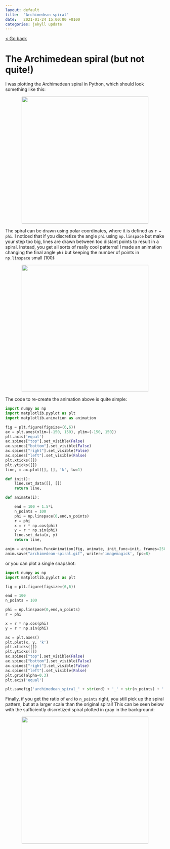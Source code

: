 ```yaml
---
layout: default
title:  "Archimedean spiral"
date:   2021-01-24 15:00:00 +0100
categories: jekyll update
---
```


<p>
   <a href="/science-docs/#blog">
      < Go back
  </a>
</p>

# The Archimedean spiral (but not quite!)

I was plotting the Archimedean spiral in Python, which should look something like this:

<p align="center">
  <img src="https://github.com/kamilazdybal/science-docs/raw/master/_posts/archimedean_spiral_100_1000.png" width="400">
</p>

The spiral can be drawn using polar coordinates, where it is defined as `r = phi`. I noticed that if you discretize the angle `phi` using `np.linspace` but make your step too big, lines are drawn between too distant points to result in a spiral. Instead, you get all sorts of really cool patterns!
I made an animation changing the final angle `phi` but keeping the number of points in `np.linspace` small (100):

<p align="center">
  <img src="https://github.com/kamilazdybal/science-docs/raw/master/_posts/archimedean-spiral.gif" width="400">
</p>

The code to re-create the animation above is quite simple:

```python
import numpy as np
import matplotlib.pyplot as plt
import matplotlib.animation as animation

fig = plt.figure(figsize=(6,6))
ax = plt.axes(xlim=(-150, 150), ylim=(-150, 150))
plt.axis('equal')
ax.spines["top"].set_visible(False)
ax.spines["bottom"].set_visible(False)
ax.spines["right"].set_visible(False)
ax.spines["left"].set_visible(False)
plt.xticks([])
plt.yticks([])
line, = ax.plot([], [], 'k', lw=1)

def init():
    line.set_data([], [])
    return line,

def animate(i):

    end = 100 + 1.5*i
    n_points = 100
    phi = np.linspace(0,end,n_points)
    r = phi
    x = r * np.cos(phi)
    y = r * np.sin(phi)
    line.set_data(x, y)
    return line,

anim = animation.FuncAnimation(fig, animate, init_func=init, frames=250)
anim.save("archimedean-spiral.gif", writer='imagemagick', fps=8)
```

or you can plot a single snapshot:

```python
import numpy as np
import matplotlib.pyplot as plt

fig = plt.figure(figsize=(6,6))

end = 100
n_points = 100

phi = np.linspace(0,end,n_points)
r = phi

x = r * np.cos(phi)
y = r * np.sin(phi)

ax = plt.axes()
plt.plot(x, y, 'k')
plt.xticks([])
plt.yticks([])
ax.spines["top"].set_visible(False)
ax.spines["bottom"].set_visible(False)
ax.spines["right"].set_visible(False)
ax.spines["left"].set_visible(False)
plt.grid(alpha=0.3)
plt.axis('equal')

plt.savefig('archimedean_spiral_' + str(end) + '_' + str(n_points) + '.png')
```

Finally, if you get the ratio of `end` to `n_points` right, you still pick up the spiral pattern, but at a larger scale than the original spiral! This can be seen below with the sufficiently discretized spiral plotted in gray in the background:

<p align="center">
  <img src="https://github.com/kamilazdybal/science-docs/raw/master/_posts/archimedean_spiral_60_100.png" width="400">
</p>
